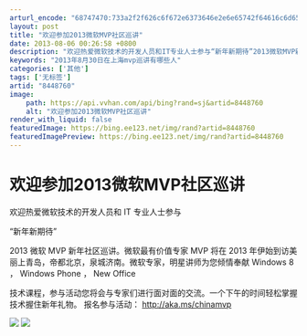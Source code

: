 ```yaml
---
arturl_encode: "68747470:733a2f2f626c6f672e6373646e2e6e65742f64616c6d65656d:652f61727469636c652f64657461696c732f38343438373630"
layout: post
title: "欢迎参加2013微软MVP社区巡讲"
date: 2013-08-06 00:26:58 +0800
description: "欢迎热爱微软技术的开发人员和IT专业人士参与“新年新期待”2013微软MVP新年社区巡讲。微软最有价"
keywords: "2013年8月30日在上海mvp巡讲有哪些人"
categories: ['其他']
tags: ['无标签']
artid: "8448760"
image:
    path: https://api.vvhan.com/api/bing?rand=sj&artid=8448760
    alt: "欢迎参加2013微软MVP社区巡讲"
render_with_liquid: false
featuredImage: https://bing.ee123.net/img/rand?artid=8448760
featuredImagePreview: https://bing.ee123.net/img/rand?artid=8448760
---
```


# 欢迎参加2013微软MVP社区巡讲

欢迎热爱微软技术的开发人员和
IT
专业人士参与



“新年新期待”


2013
微软
MVP
新年社区巡讲。微软最有价值专家
MVP
将在
2013
年伊始到访美丽上青岛，帝都北京，泉城济南。微软专家，明星讲师为您倾情奉献
Windows 8
，
Windows Phone
，
New Office


技术课程，参与活动您将会与专家们进行面对面的交流。一个下午的时间轻松掌握技术握住新年礼物。
报名参与活动：
<http://aka.ms/chinamvp>

![](https://img-my.csdn.net/uploads/201212/28/1356694068_7832.jpg)
![](https://img-my.csdn.net/uploads/201212/28/1356694634_1853.jpg)